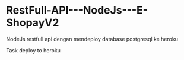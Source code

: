 # RestFull-API---NodeJs---E-ShopayV2
NodeJs restfull api dengan mendeploy database postgresql ke heroku

Task deploy to heroku
